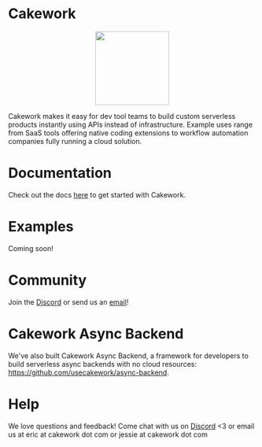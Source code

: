 # Cakework

<div align="center">
<img src="https://cakework-logo.s3.us-west-2.amazonaws.com/favicon.png" width="150">
</div>

Cakework makes it easy for dev tool teams to build custom serverless products instantly using APIs instead of infrastructure. Example uses range from SaaS tools offering native coding extensions to workflow automation companies fully running a cloud solution.

# Documentation

Check out the docs [here](https://docs.cakework.com/) to get started with Cakework.

# Examples

Coming soon!

# Community

Join the [Discord](https://discord.gg/yB6GvheDcP) or send us an [email](mailto:hi@cakework.com)!

# Cakework Async Backend
We've also built Cakework Async Backend, a framework for developers to build serverless async backends with no cloud resources: https://github.com/usecakework/async-backend.

# Help
We love questions and feedback! Come chat with us on [Discord](https://discord.gg/yB6GvheDcP) <3 or email us at eric at cakework dot com or jessie at cakework dot com